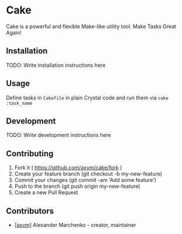 # Cake

Cake is a powerful and flexible Make-like utility tool. Make Tasks Great Again!

## Installation

TODO: Write installation instructions here

## Usage

Define tasks in `Cakefile` in plain Crystal code and run them via `cake :task_name`

## Development

TODO: Write development instructions here

## Contributing

1. Fork it ( https://github.com/axvm/cake/fork )
2. Create your feature branch (git checkout -b my-new-feature)
3. Commit your changes (git commit -am 'Add some feature')
4. Push to the branch (git push origin my-new-feature)
5. Create a new Pull Request

## Contributors

- [[axvm]](https://github.com/axvm) Alexander Marchenko - creator, maintainer
